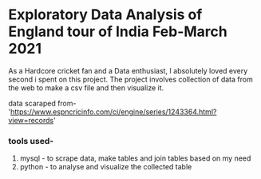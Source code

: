 # Exploratory Data Analysis of England tour of India Feb-March 2021   
  As a Hardcore cricket fan and a Data enthusiast, I absolutely loved every second i spent on this project. The project involves collection of data from the web to make a csv file and then visualize it.

data scaraped from- 'https://www.espncricinfo.com/ci/engine/series/1243364.html?view=records'

### tools used-
1) mysql - to scrape data, make tables and join tables based on my need
2) python - to analyse and visualize the collected table
